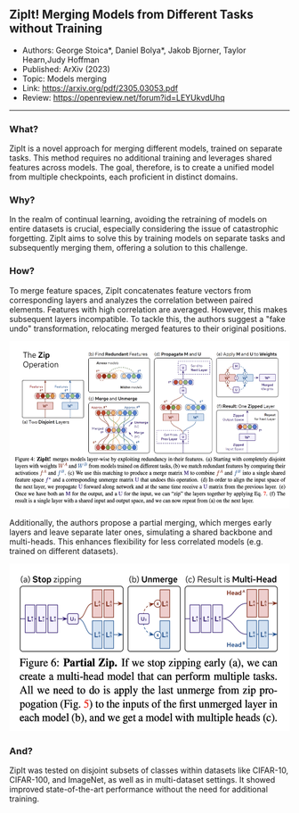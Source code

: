 ## ZipIt! Merging Models from Different Tasks without Training

* Authors: George Stoica*, Daniel Bolya*, Jakob Bjorner, Taylor Hearn,Judy Hoffman
* Published: ArXiv (2023)
* Topic: Models merging
* Link: https://arxiv.org/pdf/2305.03053.pdf
* Review: https://openreview.net/forum?id=LEYUkvdUhq

---

### What?
ZipIt is a novel approach for merging different models, trained on separate tasks. This method requires no additional training and leverages shared features across models. The goal, therefore, is to create a unified model from multiple checkpoints, each proficient in distinct domains.

### Why?
In the realm of continual learning, avoiding the retraining of models on entire datasets is crucial, especially considering the issue of catastrophic forgetting. ZipIt aims to solve this by training models on separate tasks and subsequently merging them, offering a solution to this challenge.

### How?
To merge feature spaces, ZipIt concatenates feature vectors from corresponding layers and analyzes the correlation between paired elements. Features with high correlation are averaged. However, this makes subsequent layers incompatible. To tackle this, the authors suggest a "fake undo" transformation, relocating merged features to their original positions.

<p align=center>
    <img src="../images/03_01.png" height="300px">
</p>

Additionally, the authors propose a partial merging, which merges early layers and leave separate later ones, simulating a shared backbone and multi-heads. This enhances flexibility for less correlated models (e.g. trained on different datasets). 

<p align=center>
    <img src="../images/03_02.png" height="300px">
</p>

### And?

ZipIt was  tested on disjoint subsets of classes within datasets like CIFAR-10, CIFAR-100, and ImageNet, as well as in multi-dataset settings. It showed improved state-of-the-art performance without the need for additional training.